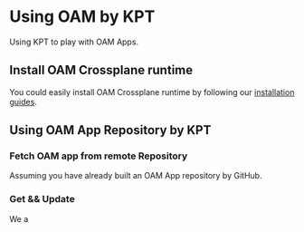 # Using OAM by KPT

Using KPT to play with OAM Apps.

## Install OAM Crossplane runtime

You could easily install OAM Crossplane runtime by following our [installation guides](../README.md#Installation).

## Using OAM App Repository by KPT

### Fetch OAM app from remote Repository

Assuming you have already built an OAM App repository by GitHub.

### Get && Update

We a



